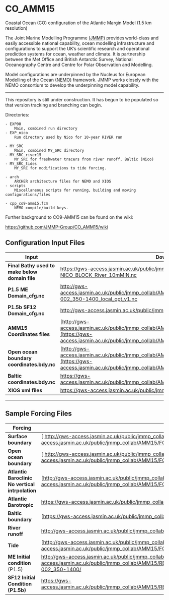 # CO_AMM15
Coastal Ocean (CO) configuration of the Atlantic Margin Model (1.5 km resolution)

The Joint Marine Modelling Programme [(JMMP)](https://www.metoffice.gov.uk/research/approach/collaboration/joint-marine-modelling-programme) provides world-class and easily accessible national capability, ocean modelling infrastructure and configurations to support the UK’s scientific research and operational prediction systems for ocean, weather and climate. It is partnership between the Met Office and British Antarctic Survey, National Oceanography Centre and Centre for Polar Observation and Modelling.

Model configurations are underpinned by the Nucleus for European Modelling of the Ocean [(NEMO)](https://www.nemo-ocean.eu) framework. JMMP works closely with the NEMO consortium to develop the underpinning model capability. 

---

This repository is still under construction. It has begun to be populated so that version tracking and branching can begin. 

Directories:

	- EXP00
		Main, combined run directory
	- EXP_nico
		Run directory used by Nico for 10-year RIVER run

	- MY_SRC
		Main, combined MY_SRC directory
	- MY_SRC_river15
		MY_SRC for freshwater tracers from river runoff, Baltic (Nico)
	- MY_SRC_tides
		MY_SRC for modifications to tide forcing.
		
	- arch
		ARCHER architecture files for NEMO and XIOS
	- scripts
		Miscellaneous scripts for running, building and moving configurations/files

	- cpp_co9-amm15.fcm
		NEMO compile/build keys.

Further background to CO9-AMM15 can be found on the wiki:

https://github.com/JMMP-Group/CO_AMM15/wiki

## Configuration Input Files

|  **Input** | **Download Location** |
|-------------- | -------------- |
| **Final Bathy used to make below domain file** | https://gws-access.jasmin.ac.uk/public/jmmp_collab/AMM15/AMM15_BATHY/G-E-G-NICO_BLOCK_River_10mMIN.nc |
| **P1.5**  **ME** **Domain_cfg.nc** | http://gws-access.jasmin.ac.uk/public/jmmp_collab/AMM15/DOMAIN_CFG/domain_cfg_sig9_itr3_MEs_01-002_350-1400_local_opt_v1.nc	 |
| **P1.5b** **SF12** **Domain_cfg.nc** | http://gws-access.jasmin.ac.uk/public/jmmp_collab/AMM15/DOMAIN_CFG/GEG_SF12.nc	 |
| **AMM15 Coordinates files** | [http://gws-access.jasmin.ac.uk/public/jmmp_collab/AMM15/COORDINATES/amm15.coordinates.rim15.nc](https://gws-access.jasmin.ac.uk/public/jmmp_collab/AMM15/COORDINATES/amm15.bdy.coordinates.rim15.nc)	 |
| **Open ocean boundary coordinates.bdy.nc** | [http://gws-access.jasmin.ac.uk/public/jmmp_collab/AMM15/COORDINATES/amm15.bdy.coordinates.rim15.nc](https://gws-access.jasmin.ac.uk/public/jmmp_collab/AMM15/COORDINATES/amm15.bdy.coordinates.rim15.nc)	 |
| **Baltic coordinates.bdy.nc** | https://gws-access.jasmin.ac.uk/public/jmmp_collab/AMM15/COORDINATES/amm15.baltic.bdy.coordinates.nc |
| **XIOS xml files** | https://gws-access.jasmin.ac.uk/public/jmmp_collab/AMM15/XML/ |
---

## Sample Forcing Files

| **Forcing** | **Download Location** |
|-------------- | ------------------|
| **Surface boundary** |[ http://gws-access.jasmin.ac.uk/public/jmmp_collab/AMM15/FORCING/SBC/ERA5/](https://gws-access.jasmin.ac.uk/public/jmmp_collab/AMM15/FORCING/SBC/ERA5/) |
| **Open ocean boundary** |[ http://gws-access.jasmin.ac.uk/public/jmmp_collab/AMM15/FORCING/BDY/](https://gws-access.jasmin.ac.uk/public/jmmp_collab/AMM15/FORCING/BDY/) |
| **Atlantic Baroclinic No vertical intrpolation** | [http://gws-access.jasmin.ac.uk/public/jmmp_collab/AMM15/FORCING/BDY/EXPER_NO_VERT_BDY_SJPZ_A_AND_D/](https://gws-access.jasmin.ac.uk/public/jmmp_collab/AMM15/FORCING/BDY/EXPER_NO_VERT_BDY_SJPZ_A_AND_D/) |
| **Atlantic Barotropic** | https://gws-access.jasmin.ac.uk/public/jmmp_collab/AMM15/FORCING/BDY/SJPZ_A_AND_D_BT/ |
| **Baltic boundary** | [https://gws-access.jasmin.ac.uk/public/jmmp_collab/AMM15/FORCING/BDY/amm15_Baltic/ |
| **River runoff** | http://gws-access.jasmin.ac.uk/public/jmmp_collab/AMM15/FORCING/RIVERS/ |
| **Tide** | [http://gws-access.jasmin.ac.uk/public/jmmp_collab/AMM15/FORCING/TIDES/FES2014/](https://gws-access.jasmin.ac.uk/public/jmmp_collab/AMM15/FORCING/TIDES/FES2014/) |
| **ME Initial condition** (P1.5) | http://gws-access.jasmin.ac.uk/public/jmmp_collab/AMM15/https://gws-access.jasmin.ac.uk/public/jmmp_collab/AMM15/RESTARTS/RESTART_BASED_ONCO7_TO_GEG_NICO_BALTIC_BLOCK_BUT_10M_MIN_RIV_DEP_MEs_01-002_350-1400/
| **SF12 Initial Condition (P1.5b)** | https://gws-access.jasmin.ac.uk/public/jmmp_collab/AMM15/RESTARTS/RESTART_BASED_ONCO7_20040101_TO_GEG_NICO_BALTIC_BLOCK_BUT_10M_MIN_RIV_DEP/ |
